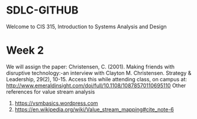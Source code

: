 # SDLC-GITHUB

Welcome to CIS 315, Introduction to Systems Analysis and Design

# Week 2
We will assign the paper: 
Christensen, C. (2001). Making friends with disruptive technology:-an interview with Clayton M. Christensen. Strategy & Leadership, 29(2), 10-15.
Access this while attending class, on campus at: http://www.emeraldinsight.com/doi/full/10.1108/10878570110695110
  Other references for value stream analysis
1. https://vsmbasics.wordpress.com
2. https://en.wikipedia.org/wiki/Value_stream_mapping#cite_note-6
